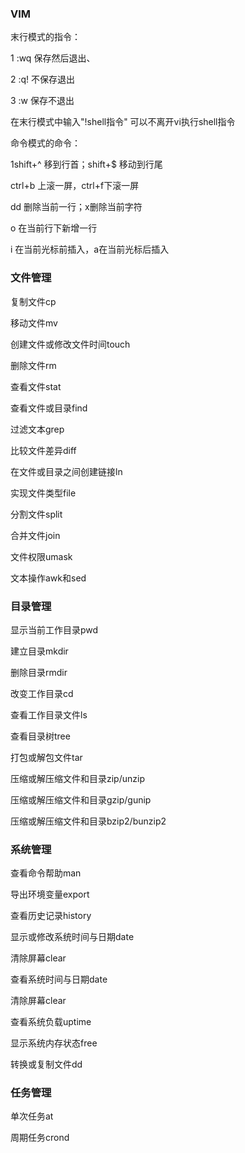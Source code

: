 ### VIM

末行模式的指令：

1 :wq 保存然后退出、

2 :q! 不保存退出

3 :w 保存不退出

在末行模式中输入"!shell指令" 可以不离开vi执行shell指令



命令模式的命令：

1shift+^ 移到行首；shift+$ 移动到行尾

ctrl+b 上滚一屏，ctrl+f下滚一屏

dd 删除当前一行；x删除当前字符

o 在当前行下新增一行

i 在当前光标前插入，a在当前光标后插入





### 文件管理

复制文件cp

移动文件mv

创建文件或修改文件时间touch

删除文件rm

查看文件stat

查看文件或目录find

过滤文本grep

比较文件差异diff

在文件或目录之间创建链接ln

实现文件类型file

分割文件split

合并文件join

文件权限umask

文本操作awk和sed



### 目录管理

显示当前工作目录pwd

建立目录mkdir

删除目录rmdir

改变工作目录cd

查看工作目录文件ls

查看目录树tree

打包或解包文件tar

压缩或解压缩文件和目录zip/unzip

压缩或解压缩文件和目录gzip/gunip

压缩或解压缩文件和目录bzip2/bunzip2



### 系统管理

查看命令帮助man

导出环境变量export

查看历史记录history

显示或修改系统时间与日期date

清除屏幕clear

查看系统时间与日期date

清除屏幕clear

查看系统负载uptime

显示系统内存状态free

转换或复制文件dd



### 任务管理

单次任务at

周期任务crond